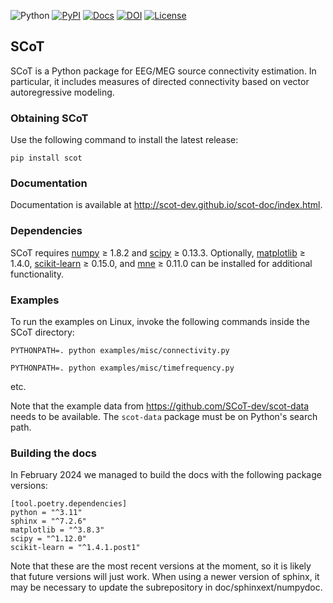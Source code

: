 ![Python](https://img.shields.io/pypi/pyversions/scot.svg?logo=python&logoColor=white)
[![PyPI](https://img.shields.io/pypi/v/scot)](https://pypi.org/project/scot/)
[![Docs](https://img.shields.io/badge/docs-passing-brightgreen)](https://scot-dev.github.io/scot-doc/index.html)
[![DOI](https://img.shields.io/badge/doi-10.3389%2Ffninf.2014.00022-4c1)](https://doi.org/10.3389/fninf.2014.00022)
[![License](https://img.shields.io/github/license/scot-dev/scot)](LICENSE)

## SCoT

SCoT is a Python package for EEG/MEG source connectivity estimation. In particular, it includes measures of directed connectivity based on vector autoregressive modeling.


### Obtaining SCoT

Use the following command to install the latest release:

    pip install scot


### Documentation

Documentation is available at http://scot-dev.github.io/scot-doc/index.html.


### Dependencies

SCoT requires [numpy](http://www.numpy.org/) ≥ 1.8.2 and [scipy](https://scipy.org/) ≥ 0.13.3. Optionally, [matplotlib](https://matplotlib.org/) ≥ 1.4.0, [scikit-learn](https://scikit-learn.org/stable/) ≥ 0.15.0, and [mne](https://mne.tools/) ≥ 0.11.0 can be installed for additional functionality.


### Examples

To run the examples on Linux, invoke the following commands inside the SCoT directory:

    PYTHONPATH=. python examples/misc/connectivity.py

    PYTHONPATH=. python examples/misc/timefrequency.py

etc.

Note that the example data from https://github.com/SCoT-dev/scot-data needs to be available. The `scot-data` package must be on Python's search path.


### Building the docs

In February 2024 we managed to build the docs with the following package versions:

```
[tool.poetry.dependencies]
python = "^3.11"
sphinx = "^7.2.6"
matplotlib = "^3.8.3"
scipy = "^1.12.0"
scikit-learn = "^1.4.1.post1"
```

Note that these are the most recent versions at the moment, so it is likely that future versions will just work.
When using a newer version of sphinx, it may be necessary to update the subrepository in doc/sphinxext/numpydoc.

